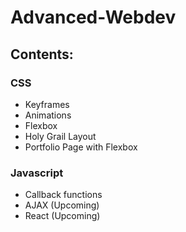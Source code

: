 # Advanced-Webdev

## Contents:

### CSS
* Keyframes
* Animations
* Flexbox
* Holy Grail Layout
* Portfolio Page with Flexbox

### Javascript
* Callback functions
* AJAX (Upcoming)
* React (Upcoming)